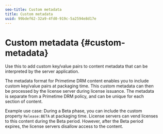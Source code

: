 ```yaml
---
seo-title: Custom metadata
title: Custom metadata
uuid: 99bdef62-32a9-4fd0-919c-5a2594e8d17e
---
```


# Custom metadata {#custom-metadata}

Use this to add custom key/value pairs to content metadata that can be interpreted by the server application.

The metadata format for Primetime DRM content enables you to include custom key/value pairs at packaging time. This custom metadata can then be processed by the license server during license issuance. The metadata is separate from a Primetime DRM policy, and can be unique for each section of content.

Example use case: During a Beta phase, you can include the custom property `Release:BETA` at packaging time. License servers can vend licenses to this content during the Beta period. However, after the Beta period expires, the license servers disallow access to the content. 

